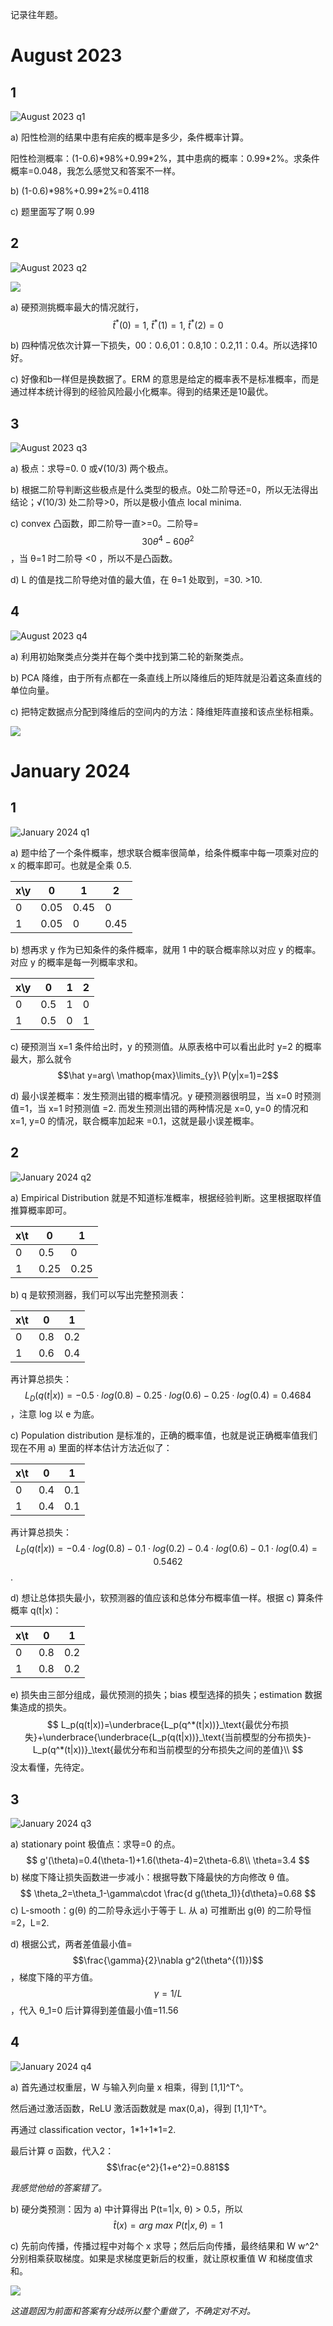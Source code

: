 记录往年题。

# August 2023

## 1

![August 2023 q1](https://raw.githubusercontent.com/Jingqing3948/FigureBed/main/mdImages/202501062316120.png)

a) 阳性检测的结果中患有疟疾的概率是多少，条件概率计算。

阳性检测概率：(1-0.6)\*98%+0.99\*2%，其中患病的概率：0.99\*2%。求条件概率=0.048，我怎么感觉又和答案不一样。

b) (1-0.6)\*98%+0.99\*2%=0.4118

c) 题里面写了啊 0.99

## 2

![August 2023 q2](https://raw.githubusercontent.com/Jingqing3948/FigureBed/main/mdImages/202501062336688.png)

![ ](https://raw.githubusercontent.com/Jingqing3948/FigureBed/main/mdImages/202501062342946.png)

a) 硬预测挑概率最大的情况就行，$$\hat t ^*(0)=1,\ \hat t ^*(1)=1,\ \hat t ^*(2)=0$$

b) 四种情况依次计算一下损失，00：0.6,01：0.8,10：0.2,11：0.4。所以选择10好。

c) 好像和b一样但是换数据了。ERM 的意思是给定的概率表不是标准概率，而是通过样本统计得到的经验风险最小化概率。得到的结果还是10最优。

## 3

![August 2023 q3](https://raw.githubusercontent.com/Jingqing3948/FigureBed/main/mdImages/202501062353879.png)

a) 极点：求导=0. 0 或√(10/3) 两个极点。

b) 根据二阶导判断这些极点是什么类型的极点。0处二阶导还=0，所以无法得出结论；√(10/3) 处二阶导>0，所以是极小值点 local minima.

c) convex 凸函数，即二阶导一直>=0。二阶导= $$30\theta^4-60\theta^2$$ ，当 θ=1 时二阶导 <0 ，所以不是凸函数。

d) L 的值是找二阶导绝对值的最大值，在 θ=1 处取到，=30. >10.

## 4

![August 2023 q4](https://raw.githubusercontent.com/Jingqing3948/FigureBed/main/mdImages/202501070050527.png)

a) 利用初始聚类点分类并在每个类中找到第二轮的新聚类点。

b) PCA 降维，由于所有点都在一条直线上所以降维后的矩阵就是沿着这条直线的单位向量。

c) 把特定数据点分配到降维后的空间内的方法：降维矩阵直接和该点坐标相乘。

![ ](https://raw.githubusercontent.com/Jingqing3948/FigureBed/main/mdImages/202501070120357.jpg)

# January 2024

## 1

![January 2024 q1](https://raw.githubusercontent.com/Jingqing3948/FigureBed/main/mdImages/202501031831362.png)

a) 题中给了一个条件概率，想求联合概率很简单，给条件概率中每一项乘对应的 x 的概率即可。也就是全乘 0.5.

| x\\y | 0    | 1    | 2    |
| ---- | ---- | ---- | ---- |
| 0    | 0.05 | 0.45 | 0    |
| 1    | 0.05 | 0    | 0.45 |

b) 想再求 y 作为已知条件的条件概率，就用 1 中的联合概率除以对应 y 的概率。对应 y 的概率是每一列概率求和。

| x\\y | 0    | 1    | 2    |
| ---- | ---- | ---- | ---- |
| 0    | 0.5  | 1    | 0    |
| 1    | 0.5  | 0    | 1    |

c) 硬预测当 x=1 条件给出时，y 的预测值。从原表格中可以看出此时 y=2 的概率最大，那么就令 $$\hat y=arg\ \mathop{max}\limits_{y}\ P(y|x=1)=2$$

d) 最小误差概率：发生预测出错的概率情况。y 硬预测器很明显，当 x=0 时预测值=1，当 x=1 时预测值 =2. 而发生预测出错的两种情况是 x=0, y=0 的情况和  x=1, y=0 的情况，联合概率加起来 =0.1，这就是最小误差概率。

## 2

![January 2024 q2](https://raw.githubusercontent.com/Jingqing3948/FigureBed/main/mdImages/202501031841108.png)

a) Empirical Distribution 就是不知道标准概率，根据经验判断。这里根据取样值推算概率即可。

| x\\t | 0    | 1    |
| ---- | ---- | ---- |
| 0    | 0.5  | 0    |
| 1    | 0.25 | 0.25 |

b) q 是软预测器，我们可以写出完整预测表：

| x\\t | 0    | 1    |
| ---- | ---- | ---- |
| 0    | 0.8  | 0.2  |
| 1    | 0.6  | 0.4  |

再计算总损失：$$L_D(q(t|x))=-0.5\cdot log(0.8)-0.25\cdot log(0.6)-0.25\cdot log(0.4)=0.4684$$ ，注意 log 以 e 为底。

c) Population distribution 是标准的，正确的概率值，也就是说正确概率值我们现在不用 a) 里面的样本估计方法近似了：

| x\\t | 0    | 1    |
| ---- | ---- | ---- |
| 0    | 0.4  | 0.1  |
| 1    | 0.4  | 0.1  |

再计算总损失：$$L_D(q(t|x))=-0.4\cdot log(0.8)-0.1\cdot log(0.2)-0.4\cdot log(0.6)-0.1\cdot log(0.4)=0.5462$$ .

d) 想让总体损失最小，软预测器的值应该和总体分布概率值一样。根据 c) 算条件概率 q(t|x)：

| x\t  | 0    | 1    |
| ---- | ---- | ---- |
| 0    | 0.8  | 0.2  |
| 1    | 0.8  | 0.2  |

e) 损失由三部分组成，最优预测的损失；bias 模型选择的损失；estimation 数据集造成的损失。
$$
L_p(q(t|x))=\underbrace{L_p(q^*(t|x))}_\text{最优分布损失}+\underbrace{\underbrace{L_p(q(t|x))}_\text{当前模型的分布损失}-L_p(q^*(t|x))}_\text{最优分布和当前模型的分布损失之间的差值}\\
$$
没太看懂，先待定。

## 3

![January 2024 q3](https://raw.githubusercontent.com/Jingqing3948/FigureBed/main/mdImages/202501040015888.png)

a) stationary point 极值点：求导=0 的点。
$$
g'(\theta)=0.4(\theta-1)+1.6(\theta-4)=2\theta-6.8\\
\theta=3.4
$$
b) 梯度下降让损失函数进一步减小：根据导数下降最快的方向修改 θ 值。
$$
\theta_2=\theta_1-\gamma\cdot \frac{d g(\theta_1)}{d\theta}=0.68
$$
c) L-smooth：g(θ) 的二阶导永远小于等于 L. 从 a) 可推断出 g(θ) 的二阶导恒=2，L=2.

d) 根据公式，两者差值最小值= $$\frac{\gamma}{2}\nabla g^2(\theta^{(1)})$$ ，梯度下降的平方值。$$\gamma=1/L$$ ，代入 θ_1=0 后计算得到差值最小值=11.56

## 4

![January 2024 q4](https://raw.githubusercontent.com/Jingqing3948/FigureBed/main/mdImages/202501040101609.png)

a) 首先通过权重层，W 与输入列向量 x 相乘，得到 [1,1]^T^。

然后通过激活函数，ReLU 激活函数就是 max(0,a)，得到 [1,1]^T^。

再通过 classification vector，1\*1+1\*1=2.

最后计算 σ 函数，代入2：$$\frac{e^2}{1+e^2}=0.881$$

*我感觉他给的答案错了。*

b) 硬分类预测：因为 a) 中计算得出 P(t=1|x, θ) > 0.5，所以 $$\hat t(x)=arg\ max\ P(t|x, \theta)=1$$

c) 先前向传播，传播过程中对每个 x 求导；然后后向传播，最终结果和 W w^2^ 分别相乘获取梯度。如果是求梯度更新后的权重，就让原权重值 W 和梯度值求和。

![ ](https://raw.githubusercontent.com/Jingqing3948/FigureBed/main/mdImages/202501040342442.jpg)

*这道题因为前面和答案有分歧所以整个重做了，不确定对不对。*